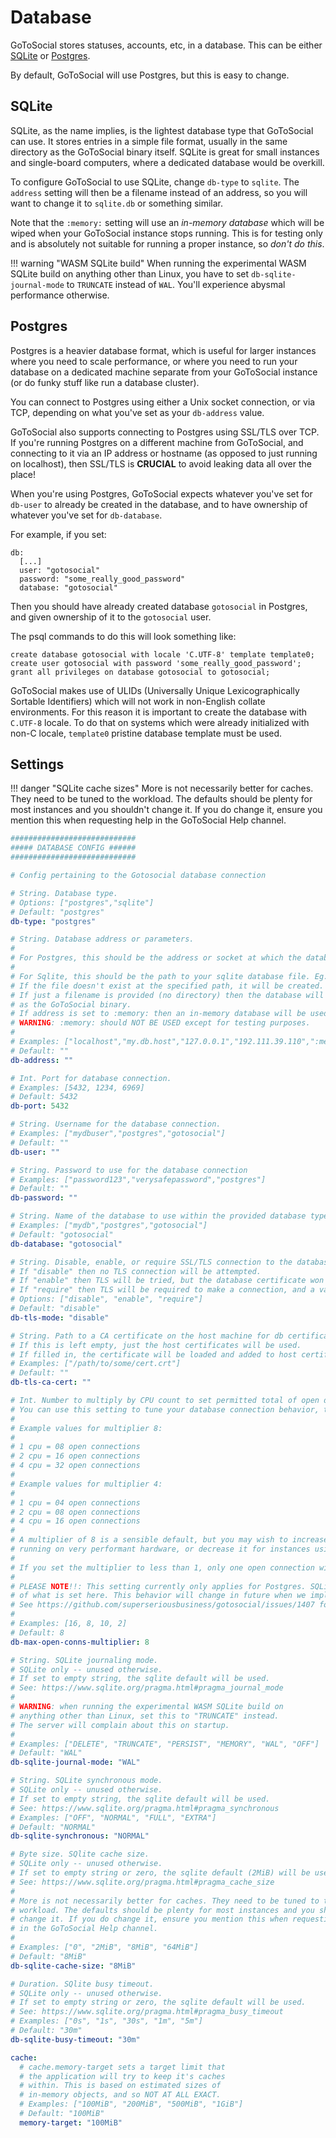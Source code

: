 # Database

GoToSocial stores statuses, accounts, etc, in a database. This can be either [SQLite](https://sqlite.org/index.html) or [Postgres](https://www.postgresql.org/).

By default, GoToSocial will use Postgres, but this is easy to change.

## SQLite

SQLite, as the name implies, is the lightest database type that GoToSocial can use. It stores entries in a simple file format, usually in the same directory as the GoToSocial binary itself. SQLite is great for small instances and single-board computers, where a dedicated database would be overkill.

To configure GoToSocial to use SQLite, change `db-type` to `sqlite`. The `address` setting will then be a filename instead of an address, so you will want to change it to `sqlite.db` or something similar.

Note that the `:memory:` setting will use an *in-memory database* which will be wiped when your GoToSocial instance stops running. This is for testing only and is absolutely not suitable for running a proper instance, so *don't do this*.

!!! warning "WASM SQLite build"
    When running the experimental WASM SQLite build on anything other than Linux, you have to set `db-sqlite-journal-mode` to `TRUNCATE` instead of `WAL`. You'll experience abysmal performance otherwise.

## Postgres

Postgres is a heavier database format, which is useful for larger instances where you need to scale performance, or where you need to run your database on a dedicated machine separate from your GoToSocial instance (or do funky stuff like run a database cluster).

You can connect to Postgres using either a Unix socket connection, or via TCP, depending on what you've set as your `db-address` value.

GoToSocial also supports connecting to Postgres using SSL/TLS over TCP. If you're running Postgres on a different machine from GoToSocial, and connecting to it via an IP address or hostname (as opposed to just running on localhost), then SSL/TLS is **CRUCIAL** to avoid leaking data all over the place!

When you're using Postgres, GoToSocial expects whatever you've set for `db-user` to already be created in the database, and to have ownership of whatever you've set for `db-database`.

For example, if you set:

```text
db:
  [...]
  user: "gotosocial"
  password: "some_really_good_password"
  database: "gotosocial"  
```

Then you should have already created database `gotosocial` in Postgres, and given ownership of it to the `gotosocial` user.

The psql commands to do this will look something like:

```psql
create database gotosocial with locale 'C.UTF-8' template template0;
create user gotosocial with password 'some_really_good_password';
grant all privileges on database gotosocial to gotosocial;
```

GoToSocial makes use of ULIDs (Universally Unique Lexicographically Sortable Identifiers) which will not work in non-English collate environments. For this reason it is important to create the database with `C.UTF-8` locale. To do that on systems which were already initialized with non-C locale, `template0` pristine database template must be used.

## Settings

!!! danger "SQLite cache sizes"
    More is not necessarily better for caches. They need to be tuned to the workload. The defaults should be plenty for most instances and you shouldn't change it. If you do change it, ensure you mention this when requesting help in the GoToSocial Help channel.

```yaml
############################
##### DATABASE CONFIG ######
############################

# Config pertaining to the Gotosocial database connection

# String. Database type.
# Options: ["postgres","sqlite"]
# Default: "postgres"
db-type: "postgres"

# String. Database address or parameters.
#
# For Postgres, this should be the address or socket at which the database can be reached.
#
# For Sqlite, this should be the path to your sqlite database file. Eg., /opt/gotosocial/sqlite.db.
# If the file doesn't exist at the specified path, it will be created.
# If just a filename is provided (no directory) then the database will be created in the same directory
# as the GoToSocial binary.
# If address is set to :memory: then an in-memory database will be used (no file).
# WARNING: :memory: should NOT BE USED except for testing purposes.
#
# Examples: ["localhost","my.db.host","127.0.0.1","192.111.39.110",":memory:", "sqlite.db"]
# Default: ""
db-address: ""

# Int. Port for database connection.
# Examples: [5432, 1234, 6969]
# Default: 5432
db-port: 5432

# String. Username for the database connection.
# Examples: ["mydbuser","postgres","gotosocial"]
# Default: ""
db-user: ""

# String. Password to use for the database connection
# Examples: ["password123","verysafepassword","postgres"]
# Default: ""
db-password: ""

# String. Name of the database to use within the provided database type.
# Examples: ["mydb","postgres","gotosocial"]
# Default: "gotosocial"
db-database: "gotosocial"

# String. Disable, enable, or require SSL/TLS connection to the database.
# If "disable" then no TLS connection will be attempted.
# If "enable" then TLS will be tried, but the database certificate won't be checked (for self-signed certs).
# If "require" then TLS will be required to make a connection, and a valid certificate must be presented.
# Options: ["disable", "enable", "require"]
# Default: "disable"
db-tls-mode: "disable"

# String. Path to a CA certificate on the host machine for db certificate validation.
# If this is left empty, just the host certificates will be used.
# If filled in, the certificate will be loaded and added to host certificates.
# Examples: ["/path/to/some/cert.crt"]
# Default: ""
db-tls-ca-cert: ""

# Int. Number to multiply by CPU count to set permitted total of open database connections (in-use and idle).
# You can use this setting to tune your database connection behavior, though most admins won't need to touch it.
#
# Example values for multiplier 8:
#
# 1 cpu = 08 open connections
# 2 cpu = 16 open connections
# 4 cpu = 32 open connections
#
# Example values for multiplier 4:
#
# 1 cpu = 04 open connections
# 2 cpu = 08 open connections
# 4 cpu = 16 open connections
#
# A multiplier of 8 is a sensible default, but you may wish to increase this for instances
# running on very performant hardware, or decrease it for instances using v. slow CPUs.
#
# If you set the multiplier to less than 1, only one open connection will be used regardless of cpu count.
#
# PLEASE NOTE!!: This setting currently only applies for Postgres. SQLite will always use 1 connection regardless
# of what is set here. This behavior will change in future when we implement better SQLITE_BUSY handling.
# See https://github.com/superseriousbusiness/gotosocial/issues/1407 for more details.
#
# Examples: [16, 8, 10, 2]
# Default: 8
db-max-open-conns-multiplier: 8

# String. SQLite journaling mode.
# SQLite only -- unused otherwise.
# If set to empty string, the sqlite default will be used.
# See: https://www.sqlite.org/pragma.html#pragma_journal_mode
#
# WARNING: when running the experimental WASM SQLite build on
# anything other than Linux, set this to "TRUNCATE" instead.
# The server will complain about this on startup.
#
# Examples: ["DELETE", "TRUNCATE", "PERSIST", "MEMORY", "WAL", "OFF"]
# Default: "WAL"
db-sqlite-journal-mode: "WAL"

# String. SQLite synchronous mode.
# SQLite only -- unused otherwise.
# If set to empty string, the sqlite default will be used.
# See: https://www.sqlite.org/pragma.html#pragma_synchronous
# Examples: ["OFF", "NORMAL", "FULL", "EXTRA"]
# Default: "NORMAL"
db-sqlite-synchronous: "NORMAL"

# Byte size. SQlite cache size.
# SQLite only -- unused otherwise.
# If set to empty string or zero, the sqlite default (2MiB) will be used.
# See: https://www.sqlite.org/pragma.html#pragma_cache_size
#
# More is not necessarily better for caches. They need to be tuned to the
# workload. The defaults should be plenty for most instances and you shouldn't
# change it. If you do change it, ensure you mention this when requesting help
# in the GoToSocial Help channel.
#
# Examples: ["0", "2MiB", "8MiB", "64MiB"]
# Default: "8MiB"
db-sqlite-cache-size: "8MiB"

# Duration. SQlite busy timeout.
# SQLite only -- unused otherwise.
# If set to empty string or zero, the sqlite default will be used.
# See: https://www.sqlite.org/pragma.html#pragma_busy_timeout
# Examples: ["0s", "1s", "30s", "1m", "5m"]
# Default: "30m"
db-sqlite-busy-timeout: "30m"

cache:
  # cache.memory-target sets a target limit that
  # the application will try to keep it's caches
  # within. This is based on estimated sizes of
  # in-memory objects, and so NOT AT ALL EXACT.
  # Examples: ["100MiB", "200MiB", "500MiB", "1GiB"]
  # Default: "100MiB"
  memory-target: "100MiB"
```
